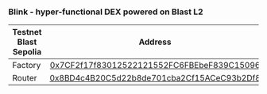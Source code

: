 ### Blink - hyper-functional DEX powered on Blast L2
| Testnet Blast Sepolia | Address            |
| ------------- |:------------------:|
| Factory       | [0x7CF2f17f83012522121552FC6FBEbeF839C15096](https://testnet.blastscan.io/address/0x7CF2f17f83012522121552FC6FBEbeF839C15096)|
| Router        | [0x8BD4c4B20C5d22b8de701cba2Cf15ACeC93b2Df8](https://testnet.blastscan.io/address/0x8BD4c4B20C5d22b8de701cba2Cf15ACeC93b2Df8) |
